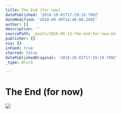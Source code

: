 ```yaml
---
title: The End (for now)
datePublished: '2018-10-01T17:29:19.789Z'
dateModified: '2018-09-30T14:40:08.249Z'
author: []
description: ''
sourcePath: _posts/2016-05-12-the-end-for-now.md
publisher: {}
via: {}
inFeed: true
starred: false
datePublishedOriginal: '2018-10-01T17:29:19.789Z'
_type: Blurb

---
```

# The End (for now)
![](https://the-grid-user-content.s3-us-west-2.amazonaws.com/9d9658d0-3a11-4862-b44a-e8573dfd6bdf.jpg)